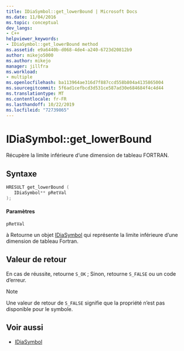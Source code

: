 ```yaml
---
title: IDiaSymbol::get_lowerBound | Microsoft Docs
ms.date: 11/04/2016
ms.topic: conceptual
dev_langs:
- C++
helpviewer_keywords:
- IDiaSymbol::get_lowerBound method
ms.assetid: e9a6440b-d068-4de4-a240-6723d20812b9
author: mikejo5000
ms.author: mikejo
manager: jillfra
ms.workload:
- multiple
ms.openlocfilehash: ba113964ae316d7f887ccd558b804a4135865004
ms.sourcegitcommit: 5f6ad1cefbcd3d531ce587ad30e684684f4c4d44
ms.translationtype: MT
ms.contentlocale: fr-FR
ms.lasthandoff: 10/22/2019
ms.locfileid: "72739865"
---
```

# <a name="idiasymbolget_lowerbound"></a>IDiaSymbol::get_lowerBound
Récupère la limite inférieure d’une dimension de tableau FORTRAN.

## <a name="syntax"></a>Syntaxe

```C++
HRESULT get_lowerBound ( 
   IDiaSymbol** pRetVal
);
```

#### <a name="parameters"></a>Paramètres
 `pRetVal`

à Retourne un objet [IDiaSymbol](../../debugger/debug-interface-access/idiasymbol.md) qui représente la limite inférieure d’une dimension de tableau Fortran.

## <a name="return-value"></a>Valeur de retour
 En cas de réussite, retourne `S_OK` ; Sinon, retourne `S_FALSE` ou un code d’erreur.

> [!NOTE]
> Une valeur de retour de `S_FALSE` signifie que la propriété n’est pas disponible pour le symbole.

## <a name="see-also"></a>Voir aussi
- [IDiaSymbol](../../debugger/debug-interface-access/idiasymbol.md)